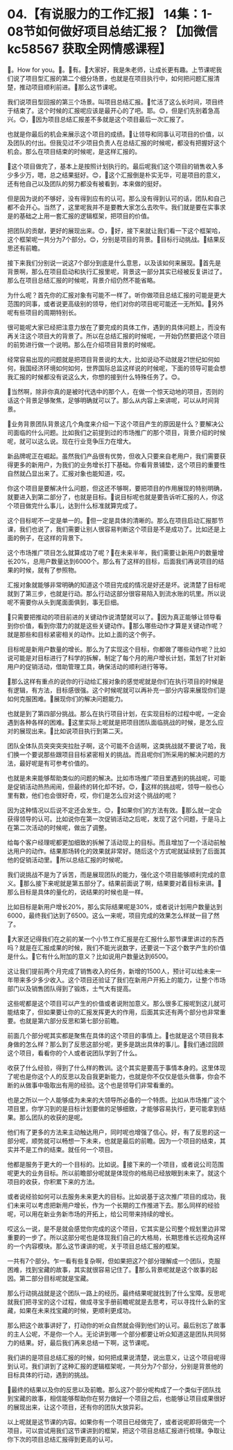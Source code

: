 # 04.【有说服力的工作汇报】 14集：1-08节如何做好项目总结汇报？【加微信 kc58567 获取全网情感课程】

🎼。How for you。🎼。🎼有。🎼大家好，我是朱老师，让成长更有趣。上节课呢我们说了项目型汇报的第二个细分场景，也就是在项目执行中，如何把问题汇报清楚，推动项目顺利前进。🎼那么这节课呢。

我们说项目型回报的第三个场景。叫项目总结汇报。🎼忙活了这么长时间，项目终于结束了。这个时候的汇报呢应该是最开心的了吧。耶。😊，但是们先别着急高兴。😊，🎼因为项目总结汇报差不多就是这个项目最后一次汇报了。

也就是你最后的机会来展示这个项目的成绩。🎼让领导和同事认可项目的价值，以及团队的付出。但我见过不少项目负责人在总结汇报的时候呢，都没有把握好这个机会。那么在项目结束的时候呢，是这样汇报的。

🎼这个项目做完了，基本上是按照计划执行的。最后呢我们这个项目的销售收入多少多少万，嗯，总之结果挺好。😊，🎼这个汇报倒是朴实无华，可是项目的意义，还有他自己以及团队的努力都没有被看到，本来做的挺好。

但是因为说的不够好，没有得到应有的认可。那么没有得到认可的话，团队和自己都不会开心。当然了，这里呢我并不是要教大家怎么去吹牛。我们就是要在实事求是的基础之上用一套汇报的逻辑框架，把项目的价值。

把团队的贡献，更好的展现出来。😊，🎼好，接下来就让我们看一下这个框架哈，这个框架呢一共分为7个部分。😊，分别是项目的背景。🎼目标行动挑战。🎼结果反思还有前瞻。

接下来我们分别说一说这7个部分到底是什么意思，以及该如何来展现。🎼首先是背景啊，那么在项目启动和执行汇报里呢，背景这一部分其实已经被反复讲过了。那么在项目总结汇报的时候呢，背景介绍仍然不能省略。

为什么呢？首先你的汇报对象有可能不一样了。听你做项目总结汇报的可能是更大范围的同事，或者说更高级别的领导，他们对你的项目呢可能还一无所知。🎼另外呢有些项目的周期特别长。

很可能呢大家已经把注意力放在了要完成的具体工作，遇到的具体问题上，而没有再关注这个项目大的背景了。所以在总结汇报的时候呢，一开始仍然要把这个项目的前势进行做一个说明。那么在介绍项目背景的时候呢。

经常容易出现的问题就是把项目背景说的太大，比如说动不动就是21世纪如何如何，我国经济环境如何如何，世界国际总监这样说的时候呢，下面的领导可能会想我汇报的时候都没有说这么大，你想的接到什么特殊任务了。😊。

🎼当然啊，除非你真的是被时代选中的那个人，在做一个惊天动地的项目，否则的话这个背景足够聚焦，足够明确就可以了。那么从内容上来讲呢，可以从时间背景。

🎼业务背景团队背景这几个角度来介绍一下这个项目产生的原因是什么？要解决公司面临的什么问题。比如我们之前提到过的市场推广的那个项目，背景介绍的时候呢，就可以这么说。现在行业竞争压力在增大。

新品牌呢正在崛起。虽然我们产品很有优势，但收入只要来自老用户，我们需要获得更多的新用户，为我们的业务增长打下基础。你看背景铺垫，这个项目的重要性自然就凸显出来了。汇报对象也能知道，哎。

你这个项目是要解决什么问题，但这还不够啊，要把项目的作用展现的特别明确，就要进入到第二部分了，也就是目标。🎼说目标呢也就是要告诉听汇报的人，你这个项目做完什么事儿，达到什么标准就算完成了。

这个目标呢不一定是单一的。🎼但一定是具体的清晰的。那么在项目启动汇报那节课，我们也说了，我们需要让别人很容易判断这个项目是不是成功了。比如还是上面的例子，在这样的背景下。

这个市场推广项目怎么就算成功了呢？🎼在未来半年，我们需要让新用户的数量增长20%，总用户数量达到6000个。那么有了这样的目标，后面我们再说项目的结果的时候，就有了参照物。

汇报对象就能够非常明确的知道这个项目完成的情况是好还是坏。说清楚了目标呢就到了第三步，也就是行动。那么行动这部分很容易陷入到流水账的坑里。所以说呢不需要你从头到尾面面俱到，事无巨细。

🎼只需要把推动的项目前进的关键动作说清楚就可以了。🎼因为真正能够让领导看到你价值，看到你潜力的就是这些关键动作。🎼那么哪些动作才算是关键动作呢？就是那些和目标紧密相关的动作。比如上面的这个例子。

目标呢是新用户数量的增长。那么为了实现这个目标，你都做了哪些动作呢？比如说可能是对目标进行了科学的拆解，制定了每个月的用户增长计划，策划了针对新用户的促销活动，借助管理工具，确保活动的顺利进行等等。

🎼那么这样有重点的说你的行动给汇报对象的感觉呢就是你们在执行项目的时候是有逻辑，有方法，目标感很强。这个时候呢就可以再补充一部分内容来展现你们是如何克服困难。🎼展现你们的解决问题能力。

也就是到了第四部分挑战。那么在执行项目计划，在实现目标的过程中呢，一定会遇到各种各样的困难。🎼这里实际上呢就是把项目团队面临挑战的时候，是怎么应对的展现出来。🎼比如说项目执行到第二天。

团队全体队员突突突突拉肚子啊，这个可能不合适啊，这类挑战就不要说了哈，我们换一个要说那些跟项目目标紧密相关的挑战。而且呢你们所采用的解决问题的方法，最好呢是有可参考价值的。

也就是未来能够帮助类似的问题的解决。比如市场推广项目里遇到的挑战呢，可能是促销活动热热闹闹，但最终的转化却不好。😊，🎼这样的挑战呢，领导一般也心里有数，他们也会很好奇，哎，你们是怎么应对这个挑战的呢？

因为这种情况以后说不定还会发生。😊，🎼如果你们的方法有效。🎼那么就一定会获得领导的认可。比如说你在第一次促销活动之后呢，发现了这个问题，于是马上在第二次活动的时候呢，做出了调整。

给每个客户经理呢都更加细致的拆解了活动现上的目标。而且增加了一个活动前触达用户的动作。结果那场转化的效果就非常好。随后这个方式呢就延续到了后面其他的促销活动里。🎼所以总结汇报的时候呢。

我们说挑战不是为了诉苦，而是展现团队的能力，强化这个项目能够顺利完成的意义。🎼那么接下来呢就是第五部分了。结果前面说了啊，结果要对着目标来讲。🎼那么目标是具体的量化的，说结果的时候也是一样。

比如目标是新用户增长20%，那么实际结果呢是30%，或者说计划用户数量达到6000，最终我们达到了6500。这么一来呢，项目完成的效果怎么样就一目了然了。

🎼大家还记得我们在之前的某一个小节工作汇报是在汇报什么那节课里讲过的东西吗？就是在汇报成果的时候，我们不能光说数字，还要说一下这个数字产生的价值是什么。🎼它有什么附加的意义？比如说用户数量达到6500。

这让我们提前两个月完成了销售收入的任务，新增的1500人，预计可以给未来一年带来多少多少收入。这个项目还验证了我们在新用户开拓上的能力，让整个市场部门以及销售团队得到了锻炼，士气大有提高。

这些呢都是这个项目可以产生的价值或者说附加意义。那么很多汇报呢到这儿就可能结束了，但如果要让你的汇报发挥更大的作用，后面其实还有两个部分也非常重要。也就是第六部分反思和第七部分前瞻。

前面几个部分呢其实都是聚焦在具体的这个项目的事情上。🎼也就是这个项目我本身做的怎么样？那么到了反思这部分呢，更多是跳出具体的事儿。🎼我们通过回顾这个项目，看看你的个人或者说团队学到了什么。

收获了什么经验，得到了什么样的教训。这个其实是要高于事情本身的。这里体现了呢也是你这个人的反思以及自我更新能力，也就是你不仅仅是低头做事，你会不断的从做事中吸取出有用的经验。这个也是领导们非常看重的。

也是之所以一个人能够成为未来的大领导所必备的一个特质。比如从市场推广这个项目里，你学习到的是目标计划要做的足够细致，才能够容易执行，更可能拿到结果。那么团队的收获的是呢。

他们有了更多的方法来主动触达用户，同时呢也增强了信心。好，有了反思的这一部分呢，顺势就可以畅想一下未来，也就是最后的前瞻。因为一个项目的结束，其实并不是工作的结束。就任何一个项目。

他都是服务于更大的一个目标的。比如说。🎼接下来的一个项目，或者说公司范围呢更大的业务目标。所以前瞻部分呢就是体现你的格局已经放眼到未来了。就这个项目的收获，你积累下来的方法。

或者说经验如何可以去服务未来更大的目标。比如说基于这次推广项目的成功，我们未来可以考虑把新用户增长，作为一个长期的工作推进下去。那么同样的经验呢，可以用在新业务新市场的开拓上，给公司带来持续的增长。

哎这么一说，是不是就会感觉你完成的这个项目，它其实是公司整个规划里边非常重要的一步了。所以这部分呢也是体现我们自己的大格局，长期思维长远视角这样的一个内容模块。那么这节课讲的呢，关于项目总结汇报的框架。

一共有7个部分。乍一看有些复杂啊，但如果把这7个部分理解成一个团队，克服困难，找到宝藏的故事，其实就很容易记住了。🎼那么背景呢就是这个故事的起因。第二部分目标呢就是宝藏。

那么行动挑战就是这个团队一路上的经历。最终结果呢就找到了什么宝障。反思呢就我们把寻宝的这个过程，做成寻宝手册前瞻呢就是去思考，可以寻找什么新的宝藏，如果在未来找宝藏的时候，更顺利更成功。

那么把这个故事讲好了，打动你的听众自然就会得到他们的认可。最后别忘了故事的主人公呢，不是你一个人。无论讲到哪一个部分都要让听众知道这是团队共同努力的结果。好，最后我们再来总结一下啊，这节课呢。

我们讲的是项目总结汇报的时候，如何把成果说清楚，说出意义，让这个项目呢得到认可。我们讲到了这种汇报的逻辑框架呢，一共分为7个部分，分别是背景他的目标具体的行动，遇到的挑战。

🎼最终的结果以及你的反思以及前瞻。那么这7个部分呢构成了一个类似于团队找到宝藏的故事，相信能够帮助你在努力做好一个项目之后，也能够让项目成果很好的展现出来，让这个项目，还有你的团队大放异彩。

以上呢就是这节课的内容。如果你有一个项目已经做完了，或者说呢即将做完一个项目，可以尝试用我们这节课讲到的框架，把这个项目总结汇报进行梳理。争取让你下次的项目总结汇报得到更高的认可。

